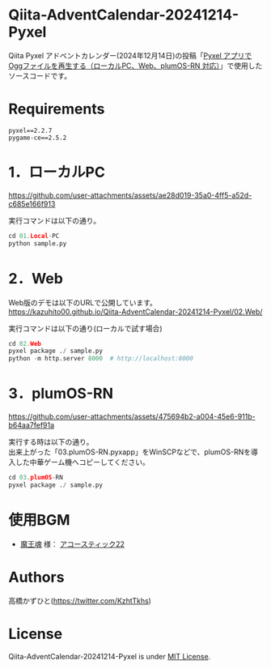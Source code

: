 # Qiita-AdventCalendar-20241214-Pyxel
Qiita Pyxel アドベントカレンダー(2024年12月14日)の投稿「[Pyxel アプリで Oggファイルを再生する（ローカルPC、Web、plumOS-RN 対応）](https://qiita.com/Kazuhito/private/897e45c46f03e6980067)」で使用したソースコードです。

# Requirements 
```
pyxel==2.2.7
pygame-ce==2.5.2
```

# 1．ローカルPC

https://github.com/user-attachments/assets/ae28d019-35a0-4ff5-a52d-c685e166f913

実行コマンドは以下の通り。
```python
cd 01.Local-PC
python sample.py
```

# 2．Web
Web版のデモは以下のURLで公開しています。<br>
https://kazuhito00.github.io/Qiita-AdventCalendar-20241214-Pyxel/02.Web/

実行コマンドは以下の通り(ローカルで試す場合)
```python
cd 02.Web
pyxel package ./ sample.py
python -m http.server 8000  # http://localhost:8000
```

# 3．plumOS-RN
https://github.com/user-attachments/assets/475694b2-a004-45e6-911b-b64aa7fef91a

実行する時は以下の通り。<br>
出来上がった「03.plumOS-RN.pyxapp」をWinSCPなどで、plumOS-RNを導入した中華ゲーム機へコピーしてください。
```python:sample.py
cd 03.plumOS-RN
pyxel package ./ sample.py
```

# 使用BGM
* [魔王魂](https://maou.audio/#google_vignette) 様： [アコースティック22](https://maou.audio/bgm_acoustic22/) 

# Authors
高橋かずひと(https://twitter.com/KzhtTkhs)
 
# License 
Qiita-AdventCalendar-20241214-Pyxel is under [MIT License](LICENSE).
